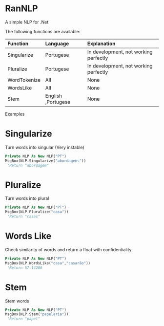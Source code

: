 # RanNLP

A simple NLP for .Net 

The following functions are available:

| Function            | Language    | Explanation                                                             |
|:-----------------------|:------------|:------------------------------------------------------------------------|
| Singularize            | Portugese         |  In development, not working perfectly |
| Pluralize     | Portugese         |   In development, not working perfectly |
| WordTokenize     | All         |   None |
| WordsLike     | All         |   None |
| Stem     | English ,Portugese       |   None |


Examples

# Singularize
Turn words into singular (Very instable)

```vb
Private NLP As New NLP("PT")
MsgBox(NLP.Singularize("abordagens"))
 'Return "abordagem"
```

# Pluralize
Turn words into plural

```vb
Private NLP As New NLP("PT")
MsgBox(NLP.Pluralize("casa"))
 'Return "casas"
```
# Words Like
Check similarity of words and return a float with confidentiality

```vb
Private NLP As New NLP("PT")
MsgBox(NLP.WordsLike("casa","casarão"))
 'Return 57.14286
```

# Stem

Stem words
```vb
Private NLP As New NLP("PT")
MsgBox(NLP.Stem("papelaria"))
 'Return "papel"
```
